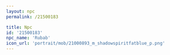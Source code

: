 ```yaml
---
layout: npc
permalink: /21500183

title: Npc
id: '21500183'
npc_name: 'Rubab'
icon_url: 'portrait/mob/21000893_m_shadowspiritfatblue_p.png'
---
```

